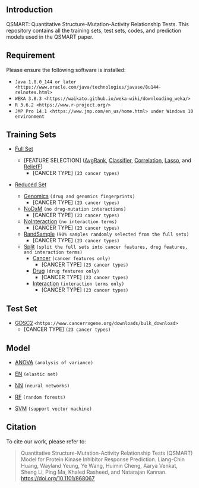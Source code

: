 ## Introduction

QSMART: Quantitative Structure-Mutation-Activity Relationship Tests. This repository contains all the training sets, test sets, codes, and prediction models used in the QSMART paper.

## Requirement

Please ensure the following software is installed:

- `Java 1.8.0_144 or later <https://www.oracle.com/java/technologies/javase/8u144-relnotes.html>`
- `WEKA 3.8.3 <https://waikato.github.io/weka-wiki/downloading_weka/>`
- `R 3.6.2 <https://www.r-project.org/>`
- `JMP Pro 14.1 <https://www.jmp.com/en_us/home.html> under Windows 10 environment`

## Training Sets

* [Full Set](https://github.com/leon1003/QSMART/tree/master/TrainingSet/FullSet)
	* [FEATURE SELECTION] ([AvgRank](https://github.com/leon1003/QSMART/tree/master/TrainingSet/FullSet/AvgRank), [Classifier](https://github.com/leon1003/QSMART/tree/master/TrainingSet/FullSet/Classifier), [Correlation](https://github.com/leon1003/QSMART/tree/master/TrainingSet/FullSet/Correlation), [Lasso](https://github.com/leon1003/QSMART/tree/master/TrainingSet/FullSet/Lasso), and [ReliefF](https://github.com/leon1003/QSMART/tree/master/TrainingSet/FullSet/ReliefF))
		* [CANCER TYPE] `(23 cancer types)`

* [Reduced Set](https://github.com/leon1003/QSMART/tree/master/TrainingSet/ReducedSet)
	* [Genomics](https://github.com/leon1003/QSMART/tree/master/TrainingSet/ReducedSet/Genomics) `(drug and genomics fingerprints)`
		* [CANCER TYPE] `(23 cancer types)`
	* [NoDxM](https://github.com/leon1003/QSMART/tree/master/TrainingSet/ReducedSet/NoDxM) `(no drug-mutation interactions)`
		* [CANCER TYPE] `(23 cancer types)`
	* [NoInteraction](https://github.com/leon1003/QSMART/tree/master/TrainingSet/ReducedSet/NoInteraction) `(no interaction terms)`
		* [CANCER TYPE] `(23 cancer types)`
	* [RandSample](https://github.com/leon1003/QSMART/tree/master/TrainingSet/ReducedSet/RandSample) `(90% samples randomly selected from the full sets)`
		* [CANCER TYPE] `(23 cancer types)`
	* [Split](https://github.com/leon1003/QSMART/tree/master/TrainingSet/ReducedSet/Split) `(split the full sets into cancer features, drug features, and interaction terms)`
		* [Cancer](https://github.com/leon1003/QSMART/tree/master/TrainingSet/ReducedSet/Split/Cancer) `(cancer features only)`
			* [CANCER TYPE] `(23 cancer types)`
		* [Drug](https://github.com/leon1003/QSMART/tree/master/TrainingSet/ReducedSet/Split/Drug) `(drug features only)`
			* [CANCER TYPE] `(23 cancer types)`
		* [Interaction](https://github.com/leon1003/QSMART/tree/master/TrainingSet/ReducedSet/Split/Interaction) `(interaction terms only)`
			* [CANCER TYPE] `(23 cancer types)`

## Test Set

* [GDSC2](https://github.com/leon1003/QSMART/tree/master/TestSet/GDSC2) `<https://www.cancerrxgene.org/downloads/bulk_download>`
	* [CANCER TYPE] `(23 cancer types)`

## Model

* [ANOVA](https://github.com/leon1003/QSMART/tree/master/Model/ANOVA) `(analysis of variance)`

* [EN](https://github.com/leon1003/QSMART/tree/master/Model/EN) `(elastic net)`

* [NN](https://github.com/leon1003/QSMART/tree/master/Model/NN) `(neural networks)`

* [RF](https://github.com/leon1003/QSMART/tree/master/Model/RF) `(random forests)`

* [SVM](https://github.com/leon1003/QSMART/tree/master/Model/SVM) `(support vector machine)`

## Citation

To cite our work, please refer to:

> Quantitative Structure-Mutation-Activity Relationship Tests (QSMART) Model for Protein Kinase Inhibitor Response Prediction. Liang-Chin Huang, Wayland Yeung, Ye Wang, Huimin Cheng, Aarya Venkat, Sheng Li, Ping Ma, Khaled Rasheed, and Natarajan Kannan. https://doi.org/10.1101/868067
